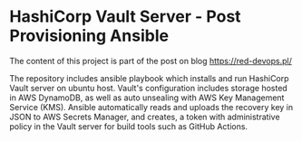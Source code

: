 # HashiCorp Vault Server - Post Provisioning Ansible

The content of this project is part of the post on blog https://red-devops.pl/<br>

The repository includes ansible playbook which installs and run HashiCorp Vault server on ubuntu host. Vault's configuration includes storage hosted in AWS DynamoDB, as well as auto unsealing with AWS Key Management Service (KMS). Ansible automatically reads and uploads the recovery key in JSON to AWS Secrets Manager, and creates, a token with administrative policy in the Vault server for build tools such as GitHub Actions.
